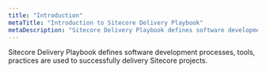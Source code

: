 ```yaml
---
title: "Introduction"
metaTitle: "Introduction to Sitecore Delivery Playbook"
metaDescription: "Sitecore Delivery Playbook defines software development processes, tools, practices are used to successfully delivery Sitecore projects"
---
```


Sitecore Delivery Playbook defines software development processes, tools, practices are used to successfully delivery Sitecore projects.
